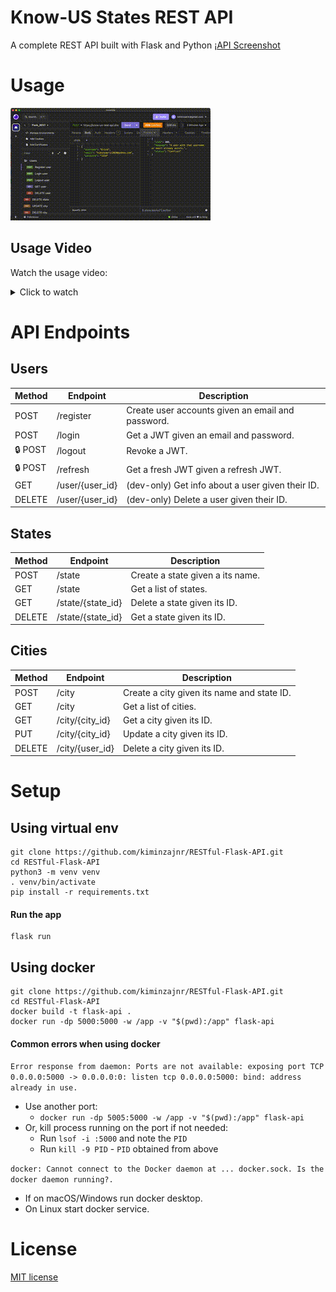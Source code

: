 # Know-US States REST API
A complete REST API built with Flask and Python
¡[API Screenshot](/sc.png)

# Usage

![Usage Video](/output.gif)

## Usage Video

Watch the usage video:

<details>
<summary>Click to watch</summary>
<br>
<iframe width="560" height="315" src="https://www.youtube.com/embed/bBXlP1QsGLc" frameborder="0" allow="accelerometer; autoplay; encrypted-media; gyroscope; picture-in-picture" allowfullscreen></iframe>
</details>

# API Endpoints

## Users

| Method | Endpoint          | Description                                       |
|--------|-------------------|---------------------------------------------------|
| POST   | /register         | Create user accounts given an email and password. |
| POST   | /login            | Get a JWT given an email and password.            |
| 🔒 POST | /logout          | Revoke a JWT.                                     |
| 🔒 POST | /refresh          | Get a fresh JWT given a refresh JWT.              |
| GET    | /user/{user_id}   | (dev-only) Get info about a user given their ID.  |
| DELETE | /user/{user_id}   | (dev-only) Delete a user given their ID.          |

## States

| Method | Endpoint          | Description                                       |
|--------|-------------------|---------------------------------------------------|
| POST   | /state            | Create a state given a its name.                  |
| GET   | /state             | Get a list of states.                             |
| GET | /state/{state_id}    | Delete a state given its ID.                      |
| DELETE | /state/{state_id} | Get a state given its ID.                         |

## Cities

| Method | Endpoint          | Description                                       |
|--------|-------------------|---------------------------------------------------|
| POST   | /city             | Create a city given its name and state ID.        |
| GET    | /city             | Get a list of cities.                             |
| GET    | /city/{city_id}   | Get a city given its ID.                          |
| PUT    | /city/{city_id}   | Update a city given its ID.                       |
| DELETE | /city/{user_id}   | Delete a city given its ID.                       |

# Setup

## Using virtual env
```
git clone https://github.com/kiminzajnr/RESTful-Flask-API.git
cd RESTful-Flask-API
python3 -m venv venv
. venv/bin/activate
pip install -r requirements.txt
```

#### Run the app
```
flask run
```

## Using docker
```
git clone https://github.com/kiminzajnr/RESTful-Flask-API.git
cd RESTful-Flask-API
docker build -t flask-api .
docker run -dp 5000:5000 -w /app -v "$(pwd):/app" flask-api
```

#### Common errors when using docker
`Error response from daemon: Ports are not available: exposing port TCP 0.0.0.0:5000 -> 0.0.0.0:0: listen tcp 0.0.0.0:5000: bind: address already in use.`

- Use another port:
    - `docker run -dp 5005:5000 -w /app -v "$(pwd):/app" flask-api`
- Or, kill process running on the port if not needed:
    - Run `lsof -i :5000` and note the `PID`
    - Run `kill -9 PID` - `PID` obtained from above

`docker: Cannot connect to the Docker daemon at ... docker.sock. Is the docker daemon running?.`
- If on macOS/Windows run docker desktop.
- On Linux start docker service.

# License
[MIT license](/LICENSE)
